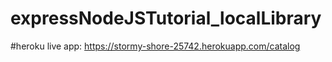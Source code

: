 # expressNodeJSTutorial_localLibrary

#heroku live app:
https://stormy-shore-25742.herokuapp.com/catalog
